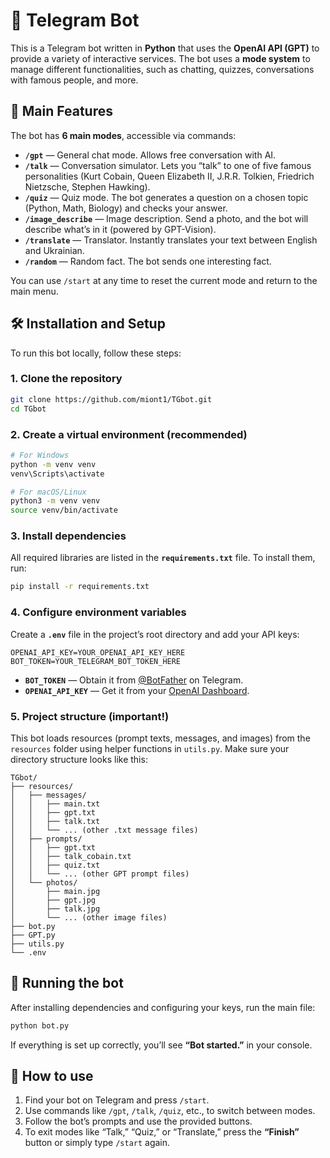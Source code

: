 # 🤖 Telegram Bot

This is a Telegram bot written in **Python** that uses the **OpenAI API (GPT)** to provide a variety of interactive services.
The bot uses a **mode system** to manage different functionalities, such as chatting, quizzes, conversations with famous people, and more.

## 🌟 Main Features

The bot has **6 main modes**, accessible via commands:

* **`/gpt`** — General chat mode. Allows free conversation with AI.
* **`/talk`** — Conversation simulator. Lets you “talk” to one of five famous personalities (Kurt Cobain, Queen Elizabeth II, J.R.R. Tolkien, Friedrich Nietzsche, Stephen Hawking).
* **`/quiz`** — Quiz mode. The bot generates a question on a chosen topic (Python, Math, Biology) and checks your answer.
* **`/image_describe`** — Image description. Send a photo, and the bot will describe what’s in it (powered by GPT-Vision).
* **`/translate`** — Translator. Instantly translates your text between English and Ukrainian.
* **`/random`** — Random fact. The bot sends one interesting fact.

You can use `/start` at any time to reset the current mode and return to the main menu.

## 🛠️ Installation and Setup

To run this bot locally, follow these steps:

### 1. Clone the repository

```bash
git clone https://github.com/miont1/TGbot.git
cd TGbot
```

### 2. Create a virtual environment (recommended)

```bash
# For Windows
python -m venv venv
venv\Scripts\activate

# For macOS/Linux
python3 -m venv venv
source venv/bin/activate
```

### 3. Install dependencies

All required libraries are listed in the **`requirements.txt`** file.
To install them, run:

```bash
pip install -r requirements.txt
```

### 4. Configure environment variables

Create a **`.env`** file in the project’s root directory and add your API keys:

```.env
OPENAI_API_KEY=YOUR_OPENAI_API_KEY_HERE
BOT_TOKEN=YOUR_TELEGRAM_BOT_TOKEN_HERE
```

* **`BOT_TOKEN`** — Obtain it from [@BotFather](https://t.me/BotFather) on Telegram.
* **`OPENAI_API_KEY`** — Get it from your [OpenAI Dashboard](https://platform.openai.com/account/api-keys).

### 5. Project structure (important!)

This bot loads resources (prompt texts, messages, and images) from the `resources` folder using helper functions in `utils.py`.
Make sure your directory structure looks like this:

```
TGbot/
├── resources/
│   ├── messages/
│   │   ├── main.txt
│   │   ├── gpt.txt
│   │   ├── talk.txt
│   │   └── ... (other .txt message files)
│   ├── prompts/
│   │   ├── gpt.txt
│   │   ├── talk_cobain.txt
│   │   ├── quiz.txt
│   │   └── ... (other GPT prompt files)
│   └── photos/
│       ├── main.jpg
│       ├── gpt.jpg
│       ├── talk.jpg
│       └── ... (other image files)
├── bot.py
├── GPT.py
├── utils.py
└── .env
```

## 🚀 Running the bot

After installing dependencies and configuring your keys, run the main file:

```bash
python bot.py
```

If everything is set up correctly, you’ll see **“Bot started.”** in your console.

## 💬 How to use

1. Find your bot on Telegram and press `/start`.
2. Use commands like `/gpt`, `/talk`, `/quiz`, etc., to switch between modes.
3. Follow the bot’s prompts and use the provided buttons.
4. To exit modes like “Talk,” “Quiz,” or “Translate,” press the **“Finish”** button or simply type `/start` again.
